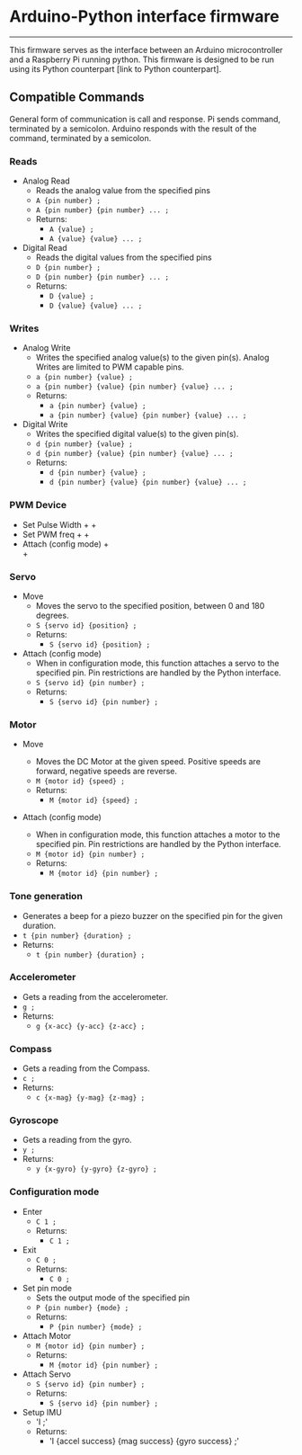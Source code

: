 # Arduino-Python interface firmware
---
This firmware serves as the interface between an Arduino microcontroller and a Raspberry Pi running python.  This firmware is designed to be run using its Python counterpart [link to Python counterpart].

## Compatible Commands
General form of communication is call and response.  Pi sends command, terminated by a semicolon. Arduino responds with the result of the command, terminated by a semicolon.

### Reads
+ Analog Read
  + Reads the analog value from the specified pins
  + `A {pin number} ;`
  + `A {pin number} {pin number} ... ;`
  + Returns:
    + `A {value} ;`
    + `A {value} {value} ... ;`
+ Digital Read
  + Reads the digital values from the specified pins
  + `D {pin number} ;`
  + `D {pin number} {pin number} ... ;`
  + Returns:
    + `D {value} ;`
    + `D {value} {value} ... ;`

### Writes
+ Analog Write
  + Writes the specified analog value(s) to the given pin(s).  Analog Writes are limited to PWM capable pins.
  + `a {pin number} {value} ;`
  + `a {pin number} {value} {pin number} {value} ... ;`
  + Returns:
    + `a {pin number} {value} ;`
    + `a {pin number} {value} {pin number} {value} ... ;`
+ Digital Write
  + Writes the specified digital value(s) to the given pin(s).
  + `d {pin number} {value} ;`
  + `d {pin number} {value} {pin number} {value} ... ;`
  + Returns:
    + `d {pin number} {value} ;`
    + `d {pin number} {value} {pin number} {value} ... ;`

### PWM Device
+ Set Pulse Width
  +
  +
+ Set PWM freq
  +
  +
+ Attach (config mode)
  +  
  +


### Servo
+ Move
  + Moves the servo to the specified position, between 0 and 180 degrees.
  + `S {servo id} {position} ;`
  + Returns:
    + `S {servo id} {position} ;`
+ Attach (config mode)
  + When in configuration mode, this function attaches a servo to the specified pin.  Pin restrictions are handled by the Python interface.
  + `S {servo id} {pin number} ;`
  + Returns:
    + `S {servo id} {pin number} ;`

### Motor
+ Move
  + Moves the DC Motor at the given speed.  Positive speeds are forward, negative speeds are reverse.
  + `M {motor id} {speed} ;`
  + Returns:
    + `M {motor id} {speed} ;`

+ Attach (config mode)
  + When in configuration mode, this function attaches a motor to the specified pin.  Pin restrictions are handled by the Python interface.
  + `M {motor id} {pin number} ;`
  + Returns:
    + `M {motor id} {pin number} ;`

### Tone generation
  + Generates a beep for a piezo buzzer on the specified pin for the given duration.
  + `t {pin number} {duration} ;`
  + Returns:
    + `t {pin number} {duration} ;`

### Accelerometer
  + Gets a reading from the accelerometer.
  + `g ;`
  + Returns:
    + `g {x-acc} {y-acc} {z-acc} ;`

### Compass
  + Gets a reading from the Compass.
  + `c ;`
  + Returns:
    + `c {x-mag} {y-mag} {z-mag} ;`

### Gyroscope
  + Gets a reading from the gyro.
  + `y ;`
  + Returns:
    + `y {x-gyro} {y-gyro} {z-gyro} ;`

### Configuration mode
+ Enter
  + `C 1 ;`
  + Returns:
    + `C 1 ;`
+ Exit
  + `C 0 ;`
  + Returns:
    + `C 0 ;`
+ Set pin mode
  + Sets the output mode of the specified pin
  + `P {pin number} {mode} ;`
  + Returns:
    + `P {pin number} {mode} ;`
+ Attach Motor
  + `M {motor id} {pin number} ;`
  + Returns:
    + `M {motor id} {pin number} ;`
+ Attach Servo
  + `S {servo id} {pin number} ;`
  + Returns:
    + `S {servo id} {pin number} ;`
+ Setup IMU
  + 'I ;'
  + Returns:
    + 'I {accel success} {mag success} {gyro success} ;'
